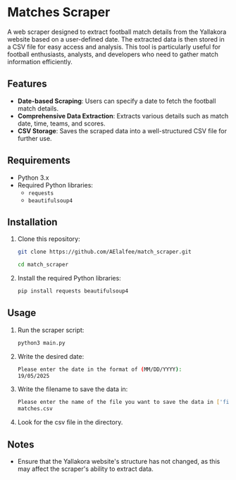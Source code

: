 
# Matches Scraper

A web scraper designed to extract football match details from the Yallakora website based on a user-defined date. The extracted data is then stored in a CSV file for easy access and analysis. This tool is particularly useful for football enthusiasts, analysts, and developers who need to gather match information efficiently.

## Features

- **Date-based Scraping**: Users can specify a date to fetch the football match details.
- **Comprehensive Data Extraction**: Extracts various details such as match date, time, teams, and scores.
- **CSV Storage**: Saves the scraped data into a well-structured CSV file for further use.

## Requirements

- Python 3.x
- Required Python libraries:
  - `requests`
  - `beautifulsoup4`

## Installation

1. Clone this repository:

   ```bash
   git clone https://github.com/AElalfee/match_scraper.git
   ```

   ```bash
   cd match_scraper
    ```

2. Install the required Python libraries:

    ```bash
    pip install requests beautifulsoup4
    ```

## Usage

1. Run the scraper script:

    ```bash
    python3 main.py
    ```

2. Write the desired date:

    ```bash
    Please enter the date in the format of (MM/DD/YYYY):
    19/05/2025
    ```

3. Write the filename to save the data in:

    ```bash
    Please enter the name of the file you want to save the data in ['filename.csv']:
    matches.csv
    ```

4. Look for the csv file in the directory.

## Notes

- Ensure that the Yallakora website's structure has not changed, as this may affect the scraper's ability to extract data.